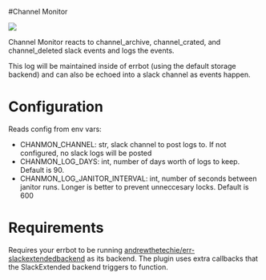 #Channel Monitor

![](https://encrypted-tbn0.gstatic.com/images?q=tbn%3AANd9GcTrT1Dl7QTXqqDn4CzCj1Wn9YBuRFl8K498Xw&usqp=CAU)

Channel Monitor reacts to channel_archive, channel_crated, and channel_deleted slack events and logs the events. 

This log will be maintained inside of errbot (using the default storage backend) and can also be echoed into a slack 
channel as events happen. 

# Configuration
Reads config from env vars:

* CHANMON_CHANNEL: str, slack channel to post logs to. If not configured, no slack logs will be posted
* CHANMON_LOG_DAYS: int, number of days worth of logs to keep. Default is 90.
* CHANMON_LOG_JANITOR_INTERVAL: int, number of seconds between janitor runs. Longer is better to prevent unneccesary 
locks. Default is 600

# Requirements
Requires your errbot to be running [andrewthetechie/err-slackextendedbackend](https://github.com/andrewthetechie/err-slackextendedbackend) 
as its backend. The plugin uses extra callbacks that the SlackExtended backend triggers to function.
